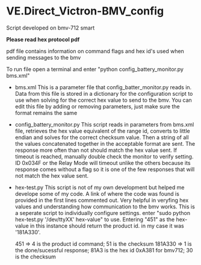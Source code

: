 # VE.Direct_Victron-BMV_config

Script developed on bmv-712 smart

****Please read hex protocol pdf****

pdf file contains information on command flags and hex id's used when sending messages to the bmv

To run file open a terminal and enter "python config_battery_monitor.py bms.xml"

- bms.xml 
    This is a parameter file that config_batter_monitor.py reads in. Data from this file is stored in a dictionary for the configuration script to use when solving for the correct hex value to send to the bmv. You can edit this file by adding or removing parameters, just make sure the format remains the same
    
- config_battery_monitor.py
    This script reads in parameters from bms.xml file, retrieves the hex value equivalent of the range id, converts to little endian and solves for the correct checksum value. Then a string of all the values concatenated together in the acceptable format are sent. The response more often than not should match the hex value sent. 
    If timeout is reached, manually double check the monitor to verify setting. ID 0x034F or the Relay Mode will timeout unlike the others because its response comes without a flag so it is one of the few responses that will not match the hex value sent. 
    
    
    
- hex-test.py
    This script is not of my own development but helped me develope some of my code. A link of where the code was found is provided in the first lines commented out. Very helpful in veryfing hex values and understanding how communication to the bmv works.
    This is a seperate script to individually configure settings. enter "sudo python hex-test.py '/dev/ttyXX' hex-value" to use. Entering "451" as the hex-value in this instance should return the product id. in my case it was '181A330'.
    
    451 => 4 is the product id command; 51 is the checksum
    181A330 => 1 is the done/sucessful response; 81A3 is the hex id 0xA381 for bmv712; 30 is the checksum
    
